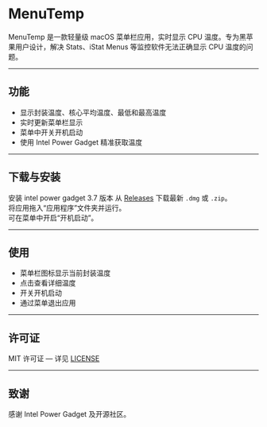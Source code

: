 # MenuTemp

MenuTemp 是一款轻量级 macOS 菜单栏应用，实时显示 CPU 温度。专为黑苹果用户设计，解决 Stats、iStat Menus 等监控软件无法正确显示 CPU 温度的问题。

---

## 功能

- 显示封装温度、核心平均温度、最低和最高温度  
- 实时更新菜单栏显示  
- 菜单中开关开机启动  
- 使用 Intel Power Gadget 精准获取温度

---

## 下载与安装
安装 intel power gadget 3.7 版本
从 [Releases](https://github.com/your-username/MenuTemp/releases) 下载最新 `.dmg` 或 `.zip`。  
将应用拖入“应用程序”文件夹并运行。  
可在菜单中开启“开机启动”。

---

## 使用

- 菜单栏图标显示当前封装温度  
- 点击查看详细温度  
- 开关开机启动  
- 通过菜单退出应用

---

## 许可证

MIT 许可证 — 详见 [LICENSE](LICENSE)

---

## 致谢

感谢 Intel Power Gadget 及开源社区。
